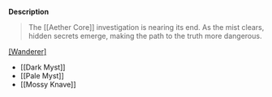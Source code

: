 **Description**
> The [[Aether Core]] investigation is nearing its end. As the mist clears, hidden secrets emerge, making the path to the truth more dangerous.

[[Wanderer]](s)
* [[Dark Myst]]
* [[Pale Myst]]
* [[Mossy Knave]]
